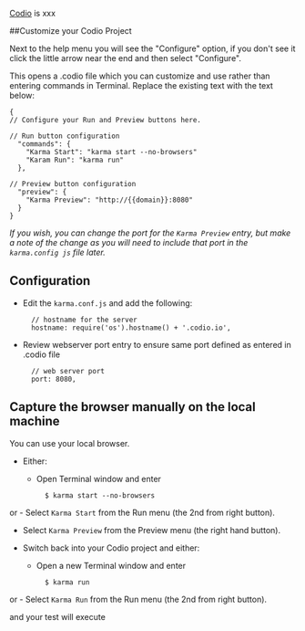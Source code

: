 [Codio] is xxx

##Customize your Codio Project

Next to the help menu you will see the "Configure" option, if you don't see it click the little arrow near the end and then select "Configure".


This opens a .codio file which you can customize and use rather than entering commands in Terminal. Replace the existing text with the text below:


    {
    // Configure your Run and Preview buttons here.

    // Run button configuration
      "commands": {
        "Karma Start": "karma start --no-browsers"
        "Karam Run": "karma run"
      },

    // Preview button configuration
      "preview": {
        "Karma Preview": "http://{{domain}}:8080"
      }
    }


*If you wish, you can change the port for the `Karma Preview` entry, but make a note of the change as you will need to include that port in the `karma.config js` file later.*


## Configuration

- Edit the `karma.conf.js` and add the following:


        // hostname for the server
        hostname: require('os').hostname() + '.codio.io',


- Review webserver port entry to ensure same port defined as entered in .codio file

    
        // web server port
        port: 8080,
 

## Capture the browser manually on the local machine

You can use your local browser.

- Either:

    - Open Terminal window and enter

            $ karma start --no-browsers
or 
    - Select `Karma Start` from the Run menu (the 2nd from right button).


- Select `Karma Preview` from the Preview menu (the right hand button).

- Switch back into your Codio project and either: 

    - Open a new Terminal window and enter

            $ karma run
or 
    - Select `Karma Run` from the Run menu (the 2nd from right button).

and your test will execute



[Codio]: https://codio.com
